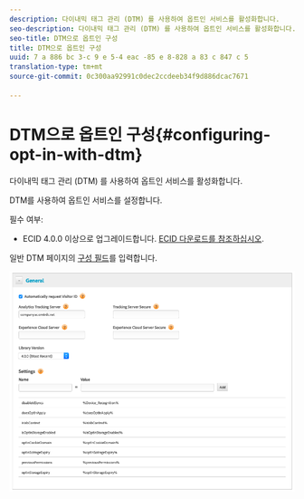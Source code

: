 ```yaml
---
description: 다이내믹 태그 관리 (DTM) 를 사용하여 옵트인 서비스를 활성화합니다.
seo-description: 다이내믹 태그 관리 (DTM) 를 사용하여 옵트인 서비스를 활성화합니다.
seo-title: DTM으로 옵트인 구성
title: DTM으로 옵트인 구성
uuid: 7 a 886 bc 3-c 9 e 5-4 eac -85 e 8-828 a 83 c 847 c 5
translation-type: tm+mt
source-git-commit: 0c300aa92991c0dec2ccdeeb34f9d886dcac7671

---
```



# DTM으로 옵트인 구성{#configuring-opt-in-with-dtm}

다이내믹 태그 관리 (DTM) 를 사용하여 옵트인 서비스를 활성화합니다.

DTM를 사용하여 옵트인 서비스를 설정합니다.

필수 여부:

* ECID 4.0.0 이상으로 업그레이드합니다. [ECID 다운로드를 참조하십시오](https://github.com/Adobe-Marketing-Cloud/id-service/releases).

일반 DTM 페이지의 [구성 필드](https://marketing.adobe.com/resources/help/en_US/mcvid/api.html)를 입력합니다.

![](assets/DTM-example.png)
